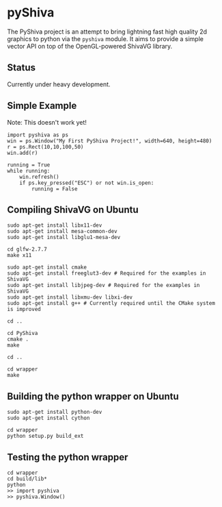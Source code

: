 pyShiva
=======

The PyShiva project is an attempt to bring lightning fast high quality 2d graphics to python via the `pyshiva` module.
It aims to provide a simple vector API on top of the OpenGL-powered ShivaVG library.

Status
-------
Currently under heavy development.


Simple Example
---------------
Note: This doesn't work yet!

	import pyshiva as ps
	win = ps.Window("My First PyShiva Project!", width=640, height=480)
	r = ps.Rect(10,10,100,50)
	win.add(r)

	running = True
	while running:
		win.refresh()
		if ps.key_pressed("ESC") or not win.is_open:
			running = False

Compiling ShivaVG on Ubuntu
----------------------------
	sudo apt-get install libx11-dev
	sudo apt-get install mesa-common-dev
	sudo apt-get install libglu1-mesa-dev

	cd glfw-2.7.7
	make x11

	sudo apt-get install cmake
	sudo apt-get install freeglut3-dev # Required for the examples in ShivaVG
	sudo apt-get install libjpeg-dev # Required for the examples in ShivaVG
	sudo apt-get install libxmu-dev libxi-dev
	sudo apt-get install g++ # Currently required until the CMake system is improved

	cd ..

	cd PyShiva
	cmake .
	make

	cd ..

	cd wrapper
	make

Building the python wrapper on Ubuntu
--------------------------------------
	sudo apt-get install python-dev
	sudo apt-get install cython

	cd wrapper
	python setup.py build_ext


Testing the python wrapper
------------------------------------
	cd wrapper
	cd build/lib*
	python
	>> import pyshiva
	>> pyshiva.Window()